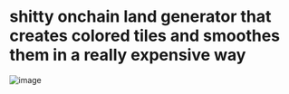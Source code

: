 # shitty onchain land generator that creates colored tiles and smoothes them in a really expensive way 

![image](https://github.com/user-attachments/assets/65c79942-5ca2-4fdf-80dd-6d4195bfca63)
